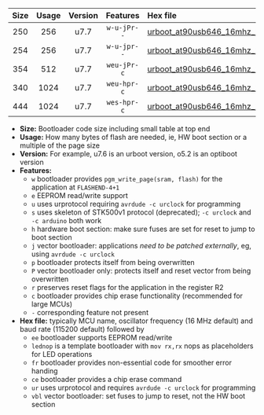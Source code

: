 |Size|Usage|Version|Features|Hex file|
|:-:|:-:|:-:|:-:|:--|
|250|256|u7.7|`w-u-jPr--`|[urboot_at90usb646_16mhz_115200bps_lednop_ur_vbl.hex](https://raw.githubusercontent.com/stefanrueger/urboot.hex/main/mcus/at90usb646/fcpu_16mhz/115200_bps/urboot_at90usb646_16mhz_115200bps_lednop_ur_vbl.hex)|
|254|256|u7.7|`w-u-jpr--`|[urboot_at90usb646_16mhz_115200bps_lednop_fr_ur_vbl.hex](https://raw.githubusercontent.com/stefanrueger/urboot.hex/main/mcus/at90usb646/fcpu_16mhz/115200_bps/urboot_at90usb646_16mhz_115200bps_lednop_fr_ur_vbl.hex)|
|354|512|u7.7|`weu-jPr-c`|[urboot_at90usb646_16mhz_115200bps_ee_lednop_fr_ce_ur_vbl.hex](https://raw.githubusercontent.com/stefanrueger/urboot.hex/main/mcus/at90usb646/fcpu_16mhz/115200_bps/urboot_at90usb646_16mhz_115200bps_ee_lednop_fr_ce_ur_vbl.hex)|
|340|1024|u7.7|`weu-hpr-c`|[urboot_at90usb646_16mhz_115200bps_ee_lednop_fr_ce_ur.hex](https://raw.githubusercontent.com/stefanrueger/urboot.hex/main/mcus/at90usb646/fcpu_16mhz/115200_bps/urboot_at90usb646_16mhz_115200bps_ee_lednop_fr_ce_ur.hex)|
|444|1024|u7.7|`wes-hpr-c`|[urboot_at90usb646_16mhz_115200bps_ee_lednop_fr_ce.hex](https://raw.githubusercontent.com/stefanrueger/urboot.hex/main/mcus/at90usb646/fcpu_16mhz/115200_bps/urboot_at90usb646_16mhz_115200bps_ee_lednop_fr_ce.hex)|

- **Size:** Bootloader code size including small table at top end
- **Usage:** How many bytes of flash are needed, ie, HW boot section or a multiple of the page size
- **Version:** For example, u7.6 is an urboot version, o5.2 is an optiboot version
- **Features:**
  + `w` bootloader provides `pgm_write_page(sram, flash)` for the application at `FLASHEND-4+1`
  + `e` EEPROM read/write support
  + `u` uses urprotocol requiring `avrdude -c urclock` for programming
  + `s` uses skeleton of STK500v1 protocol (deprecated); `-c urclock` and `-c arduino` both work
  + `h` hardware boot section: make sure fuses are set for reset to jump to boot section
  + `j` vector bootloader: applications *need to be patched externally*, eg, using `avrdude -c urclock`
  + `p` bootloader protects itself from being overwritten
  + `P` vector bootloader only: protects itself and reset vector from being overwritten
  + `r` preserves reset flags for the application in the register R2
  + `c` bootloader provides chip erase functionality (recommended for large MCUs)
  + `-` corresponding feature not present
- **Hex file:** typically MCU name, oscillator frequency (16 MHz default) and baud rate (115200 default) followed by
  + `ee` bootloader supports EEPROM read/write
  + `lednop` is a template bootloader with `mov rx,rx` nops as placeholders for LED operations
  + `fr` bootloader provides non-essential code for smoother error handing
  + `ce` bootloader provides a chip erase command
  + `ur` uses urprotocol and requires `avrdude -c urclock` for programming
  + `vbl` vector bootloader: set fuses to jump to reset, not the HW boot section

